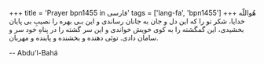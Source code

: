 +++
title = 'Prayer bpn1455 in فارسی'
tags = ['lang-fa', 'bpn1455']
+++
هُواللّه
خدايا، شکر تو را که اين دل و جان به جانان رساندی و اين بـی ‌بهره را نصيبِ بی پايان بخشيدی، اين گمگشته را به کوی خويش خواندی و اين سر گشته را در پناهِ خود سر و سامان دادی. توئی دهنده و بخشنده و پاينده و مهربان.

-- Abdu'l-Bahá
